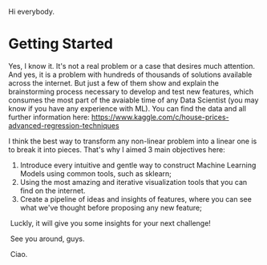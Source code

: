 Hi everybody.

# Getting Started

Yes, I know it. It's not a real problem or a case that desires much attention. And yes, it is a problem with hundreds of thousands of solutions available across the internet. But just a few of them show and explain the brainstorming process necessary to develop and test new features, which consumes the most part of the avaiable time of any Data Scientist (you may know if you have any experience with ML). You can find the data and all further information here: https://www.kaggle.com/c/house-prices-advanced-regression-techniques


I think the best way to transform any non-linear problem into a linear one is to break it into pieces.
That's why I aimed 3 main objectives here:

1. Introduce every intuitive and gentle way to construct Machine Learning Models using common tools, such as sklearn;
1. Using the most amazing and iterative visualization tools that you can find on the internet.
1. Create a pipeline of ideas and insights of features, where you can see what we've thought before proposing any new feature;

 Luckly, it will give you some insights for your next challenge!


 See you around, guys.


 Ciao.
